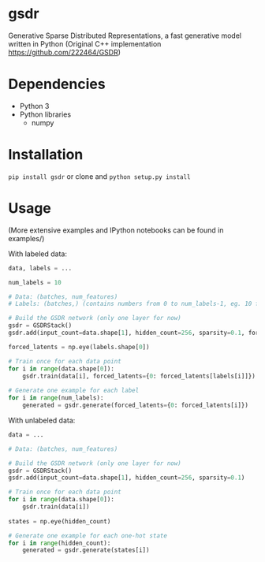 # gsdr
Generative Sparse Distributed Representations, a fast generative model written in Python (Original C++ implementation https://github.com/222464/GSDR)

# Dependencies
- Python 3
- Python libraries
    - numpy
    
# Installation
`pip install gsdr` or clone and `python setup.py install`

# Usage
(More extensive examples and IPython notebooks can be found in examples/)

With labeled data:
```Python
data, labels = ...

num_labels = 10

# Data: (batches, num_features)
# Labels: (batches,) (contains numbers from 0 to num_labels-1, eg. 10 for MNIST)

# Build the GSDR network (only one layer for now)
gsdr = GSDRStack()
gsdr.add(input_count=data.shape[1], hidden_count=256, sparsity=0.1, forced_latent_count=labels.shape[0])

forced_latents = np.eye(labels.shape[0])

# Train once for each data point
for i in range(data.shape[0]):
    gsdr.train(data[i], forced_latents={0: forced_latents[labels[i]]})
    
# Generate one example for each label
for i in range(num_labels):
    generated = gsdr.generate(forced_latents={0: forced_latents[i]})
```

With unlabeled data:
```Python
data = ...

# Data: (batches, num_features)

# Build the GSDR network (only one layer for now)
gsdr = GSDRStack()
gsdr.add(input_count=data.shape[1], hidden_count=256, sparsity=0.1)

# Train once for each data point
for i in range(data.shape[0]):
    gsdr.train(data[i])
    
states = np.eye(hidden_count)

# Generate one example for each one-hot state
for i in range(hidden_count):
    generated = gsdr.generate(states[i])
```
